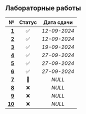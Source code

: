 ## Лабораторные работы

| **№** | **Статус** | **Дата сдачи** |
|-:|:-:|:-:|
| [**1**](https://github.com/unaun0/bmstu-db/tree/main/lab/lab_01) |✅|_12-09-2024_|
| [**2**](https://github.com/unaun0/bmstu-db/tree/main/lab/lab_02)|✅|_12-09-2024_|
| [**3**](https://github.com/unaun0/bmstu-db/tree/main/lab/lab_03)|✅|_19-09-2024_|
| [**4**](https://github.com/unaun0/bmstu-db/tree/main/lab/lab_04)|✅|_27-09-2024_|
| [**5**](https://github.com/unaun0/bmstu-db/tree/main/lab/lab_05)|✅|_27-09-2024_|
| [**6**](https://github.com/unaun0/bmstu-db/tree/main/lab/lab_06)|✅|_27-09-2024_|
| [**7**](https://github.com/unaun0/bmstu-db/tree/main/lab/lab_07)|🔄|_NULL_|
| [**8**](https://github.com/unaun0/bmstu-db/tree/main/lab/lab_08)|❌|_NULL_|
| [**9**](https://github.com/unaun0/bmstu-db/tree/main/lab/lab_09)|❌|_NULL_|
| [**10**](https://github.com/unaun0/bmstu-db/tree/main/lab/lab_10)|❌|_NULL_|
